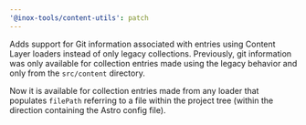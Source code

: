 ```yaml
---
'@inox-tools/content-utils': patch
---
```


Adds support for Git information associated with entries using Content Layer loaders instead of only legacy collections.
Previously, git information was only available for collection entries made using the legacy behavior and only from the `src/content` directory.

Now it is available for collection entries made from any loader that populates `filePath` referring to a file within the project tree (within the direction containing the Astro config file).
